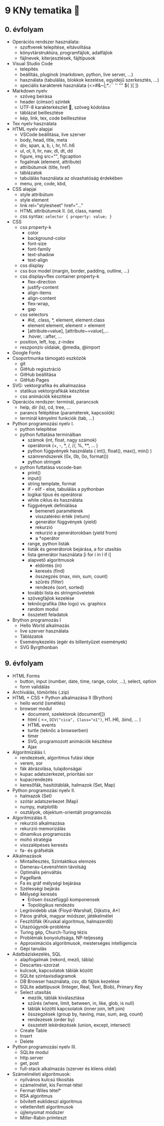 # 9 KNy tematika 🤪

## 0. évfolyam

- Operációs rendszer használata:
    - szoftverek telepítése, eltávolítása
    - könyvtárstruktúra, programfájlok, adatfájlok
    - fájlnevek, kiterjesztések, fájltípusok
- Visual Studio Code
    - telepítés
    - beállítás, pluginok (markdown, python, live server, ...)
    - használata (tabulálás, blokkok kezelése, egyidejű szerkesztés, ...)
    - speciális karakterek használata (<>#&~\|;*.:`` '' "" ${ }[ ])
- Markdown nyelv
    - szöveg beírása
    - header (címsor) szintek
    - UTF-8 karakterkészlet 🙂, szöveg kódolása
    - táblázat beillesztése
    - kép, link, tex, code beillesztése
- Tex nyelv használata
- HTML nyelv alapjai
    - VSCode beállítása, live szerver
    - body, head, title, meta
    - div, span, a, b, i, hr, h1..h6
    - ul, ol, li, hr, nav, dl, dt, dd
    - figure, img src="", figcaption
    - fogalmak (element, attribute)
    - attribútumok (title, href)
    - táblázatok
    - tabulálás használata az olvashatóság érdekében
    - menu, pre, code, kbd, 
- CSS alapjai
    - style attribútum
    - style element
    - link rel="stylesheet" href="..."
    - HTML attribútumok II. (id, class, name)
    - css syntax: ``` selector { property: value; } ```
- CSS
    - css property-k 
        - color
        - background-color
        - font-size
        - font-family
        - text-shadow
        - text-align
    - css display
    - css box model (margin, border, padding, outline, ...)
    - css display=flex container property-k
        - flex-direction
        - justify-content
        - align-items
        - align-content
        - flex-wrap,
        - gap
    - css selectors
        - #id, .class, *, element, element.class
        - element element, element > element
        - [attribute=value], [attribute~=value],...
        - :hover, ::after, ...
    - position, left, top, z-index
    - reszponzív oldalak, @media, @import
- Google Fonts
- Csoportmunka támogató eszközök
    - git
    - GitHub regisztráció
    - GitHub beállítása
    - GitHub Pages
- SVG: vektorgrafika és alkalmazása
    - statikus vektorgrafikák készítése
    - css animációk készítése
- Operációs rendszer: terminál, parancsok
    - help, dir (ls), cd, tree, ...
    - parancs felépítése (paraméterek, kapcsolók)
    - terminál kényelmi funkciók (tab, ...)
- Python programozási nyelv I.
    - python telepítése
    - python futtatása terminálban
        - számok (int, float, nagy számok)
        - operátorok (+, -, *, /, //, %, **, ... )
        - python függvények használata ( int(), float(), max(), min() )
        - számrendszerek (0x, 0b, 0o, format())
        - python stringek
    - python futtatása vscode-ban
        - print()
        - input()
        - string template, format
        - if - elif - else, tabulálás a pythonban
        - logikai típus és operátorai
        - while ciklus és használata
        - függvények definiálása
            - bemeneti paraméterek
            - visszatérési érték (return)
            - generátor függvények (yield)
            - rekurzió
            - rekurzió a generátorokban (yield from)
            - a *operátor
        - range, python listák
        - listák és generátorok bejárása, a for utasítás
        - lista generátor használata [i for i in l if i]
        - alapvető algoritmusok
            - eldöntés (in)
            - keresés (find)
            - összegzés (max, min, sum, count)
            - szűrés (filter)
            - rendezés (sort, sorted)
        - további lista és stringműveletek
        - szövegfájlok kezelése
        - teknőcgrafika (like logo) vs. graphics
        - random modul
        - összetett feladatok
- Brython programozás I
    - Hello World alkalmazás
    - live szerver használata
    - Táblázatok
    - Eseménykezelés (egér és billentyűzet események)
    - SVG Byrgthonban

## 9. évfolyam

- HTML Forms
    - button, input (number, date, time, range, color, ...), select, option
    - form validálás
- Archiválás, tömörítés (.zip)
- HTML + CSS + Python alkalmazása II (Brython)
    - hello world (ismétlés)
    - browser modul
        - document, szelektorok (document[])
        - html ( <=, ``` DIV("cica", Class="x1") ```, H1..H6, .bind, ... )
        - HTML events
        - turtle (teknőc a browserben)
        - timer
        - SVG, programozott animációk készítése
        - Ajax
- Algoritmizálás I.
    - rendezések, algoritmus futási ideje
    - verem, sor
    - fák ábrázolása, tulajdonságai
    - kupac adatszerkezet, prioritási sor
    - kupacrendezés
    - keresőfák, hasítótáblák, halmazok (Set, Map)
- Python programozási nyelv II.
    - halmazok (Set)
    - szótár adatszerkezet (Map)
    - numpy, matplotlib
    - osztályok, objektum-orientált programozás
- Algoritmizálás II.
    - rekurzió alkalmazása
    - rekurzió memorizálás
    - dinamikus programozás
    - mohó stratégia
    - visszalépéses keresés
    - fa- és gráfséták
- Alkalmazások
    - Mintaillesztés, Szintaktikus elemzés
    - Damerau–Levenshtein távolság
    - Optimális pénváltás
    - PageRank
    - Fa és gráf mélységi bejárása
    - Szélességi bejárás
    - Mélységi keresés
        - Erősen összefüggő komponensek
        - Topológikus rendezés
    - Legrövidebb utak (Floyd-Warshall, Dijkstra, A*)
    - Páros gráfok, magyar módszer, játékelmélet
    - Feszítőfák (Kruskal algoritmus, halmazerdő)
    - Utazóügynök-probléma
    - Turing gép, Church-Turing tézis
    - Problémák bonyolultsága, NP-teljesség
    - Approximációs algoritmusok, mesterséges intelligencia
    - Gépi tanulás
- Adatbáziskezelés, SQL
    - alapfogalmak (rekord, mező, tábla)
    - Descartes-szorzat
    - kulcsok, kapcsolatok táblák között
    - SQLite szintaxisdiagramok
    - DB Browser használata, csv, db fájlok kezelése
    - SQLite adattípusok (Integer, Real, Text, Blob), Primary Key
    - Select utasítás
        - mezők, táblák kiválasztása
        - szűrés (where, limit, between, in, like, glob,  is null)
        - táblák közötti kapcsolatok (inner join, left join)
        - összegzések (group by, having, max, sum, avg, count)
        - rendezések (order by)
        - összetett lekérdezések (union, except, intersect)
    - Create Table
    - Insert
    - Delete
- Python programozási nyelv III.
    - SQLite modul
    - http.server
    - get, post
    - full-stack alkalmazás (szerver és kliens oldal)
- Számelméleti algoritmusok:
    - nyilvános kulcsú tikosítás
    - számelmélet, kis Fermat-tétel
    - Fermat-Wiles tétel*
    - RSA algoritmus
    - bővített euklideszi algoritmus
    - véletlenített algoritmusok
    - újjlenyomat módszer
    - Miller-Rabin prímteszt
